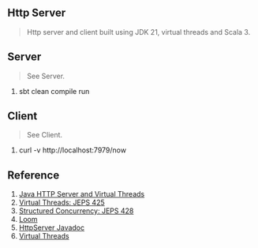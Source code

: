 Http Server
-----------
>Http server and client built using JDK 21, virtual threads and Scala 3.

Server
------
>See Server.
1. sbt clean compile run

Client
------
>See Client.
1. curl -v http://localhost:7979/now

Reference
---------
1. [Java HTTP Server and Virtual Threads](https://piotrminkowski.com/2022/12/22/java-http-server-and-virtual-threads/)
2. [Virtual Threads: JEPS 425](openjdk.org/jeps/425)
3. [Structured Concurrency: JEPS 428](openjdk.org/jeps/428)
4. [Loom](www.marcobehler.com/guides/java-project-loom)
5. [HttpServer Javadoc](https://download.java.net/java/early_access/panama/docs/api/jdk.httpserver/com/sun/net/httpserver/package-summary.html)
6. [Virtual Threads](https://github.com/objektwerks/virtual.threads)
